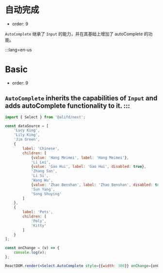 # 自动完成

- order: 9

`AutoComplete` 继承了 `Input` 的能力，并在其基础上增加了 autoComplete 的功能。

:::lang=en-us
# Basic

- order: 9

`AutoComplete` inherits the capabilities of `Input` and adds autoComplete functionality to it.
:::
---

````jsx
import { Select } from '@alifd/next';

const dataSource = [
    'Lucy King',
    'Lily King',
    'Jim Green',
    {
        label: 'Chinese',
        children: [
            {value: 'Hang Meimei', label: 'Hang Meimei'},
            'Li Lei',
            {value: 'Gao Hui', label: 'Gao Hui', disabled: true},
            'Zhang San',
            'Li Si',
            'Wang Wu',
            {value: 'Zhao Benshan', label: 'Zhao Benshan', disabled: true},
            'Sun Yang',
            'Song Shuying'
        ]
    },
    {
        label: 'Pets',
        children: [
            'Poly',
            'Kitty'
        ]
    }
];

const onChange = (v) => {
    console.log(v);
};

ReactDOM.render(<Select.AutoComplete style={{width: 300}} onChange={onChange} onKeyDown={()=>console.log(/onkeyodwn/)}  dataSource={dataSource} />, mountNode);
````
